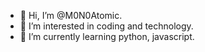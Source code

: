 - 👋 Hi, I’m @M0N0Atomic.
- 👀 I’m interested in coding and technology.
- 🌱 I’m currently learning python, javascript.

<!---
M0N0Atomic/M0N0Atomic is a ✨ special ✨ repository because its `README.md` (this file) appears on your GitHub profile.
You can click the Preview link to take a look at your changes.
--->
